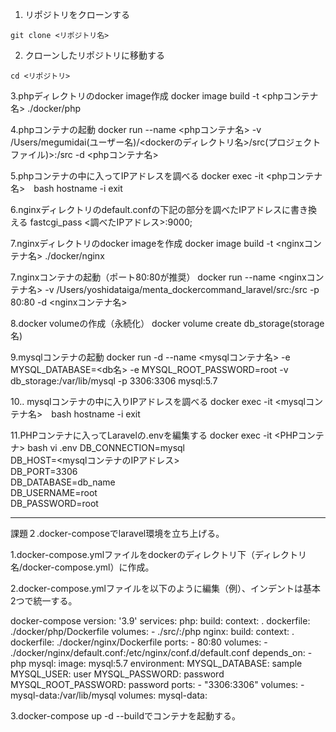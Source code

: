 1. リポジトリをクローンする
```
git clone <リポジトリ名>
```

2. クローンしたリポジトリに移動する
```
cd <リポジトリ>
```
3.phpディレクトリのdocker image作成
docker image build -t <phpコンテナ名> ./docker/php

4.phpコンテナの起動
docker run --name <phpコンテナ名> -v /Users/megumidai(ユーザー名)/<dockerのディレクトリ名>/src(プロジェクトファイル)>:/src -d <phpコンテナ名>

5.phpコンテナの中に入ってIPアドレスを調べる
docker exec -it <phpコンテナ名>　bash
hostname -i
exit

6.nginxディレクトリのdefault.confの下記の部分を調べたIPアドレスに書き換える
fastcgi_pass <調べたIPアドレス>:9000;

7.nginxディレクトリのdocker imageを作成
docker image build -t <nginxコンテナ名> ./docker/nginx

7.nginxコンテナの起動（ポート80:80が推奨）
docker run --name <nginxコンテナ名> -v /Users/yoshidataiga/menta_dockercommand_laravel/src:/src -p 80:80 -d <nginxコンテナ名>

8.docker volumeの作成（永続化）
docker volume create db_storage(storage名)

9.mysqlコンテナの起動
docker run -d --name <mysqlコンテナ名> -e MYSQL_DATABASE=<db名> -e MYSQL_ROOT_PASSWORD=root -v db_storage:/var/lib/mysql -p 3306:3306 mysql:5.7 

10.. mysqlコンテナの中に入りIPアドレスを調べる
docker exec -it  <mysqlコンテナ名>　bash
hostname -i
exit


11.PHPコンテナに入ってLaravelの.envを編集する
docker exec -it <PHPコンテナ> bash
vi .env
DB_CONNECTION=mysql  
DB_HOST=<mysqlコンテナのIPアドレス>  
DB_PORT=3306  
DB_DATABASE=db_name  
DB_USERNAME=root  
DB_PASSWORD=root


-------------------------------

課題２.docker-composeでlaravel環境を立ち上げる。

1.docker-compose.ymlファイルをdockerのディレクトリ下（ディレクトリ名/docker-compose.yml）に作成。

2.docker-compose.ymlファイルを以下のように編集（例）、インデントは基本2つで統一する。

docker-compose
version: '3.9'
services:
  php:
    build:
      context: .
      dockerfile: ./docker/php/Dockerfile
    volumes:
      - ./src/:/php
  nginx:
    build:
      context: .
      dockerfile: ./docker/nginx/Dockerfile
    ports:
      - 80:80
    volumes:
      - ./docker/nginx/default.conf:/etc/nginx/conf.d/default.conf
    depends_on:
        - php
  mysql:
    image: mysql:5.7
    environment:
      MYSQL_DATABASE: sample
      MYSQL_USER: user
      MYSQL_PASSWORD: password
      MYSQL_ROOT_PASSWORD: password
    ports:
      - "3306:3306"
    volumes:
      - mysql-data:/var/lib/mysql
volumes:
    mysql-data:
    
    
3.docker-compose up -d --buildでコンテナを起動する。


